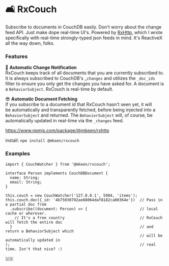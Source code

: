 # 🛋 RxCouch
Subscribe to documents in CouchDB easily. Don't worry about the change feed API. Just make dope real-time UI's. Powered by [RxHttp](https://github.com/mkeen/rxhttp), which I wrote specifically with real-time strongly-typed json feeds in mind. It's ReactiveX all the way down, folks.

### Features

📡 **Automatic Change Notification**  
   RxCouch keeps track of all documents that you are currently subscribed to.  
   It is always subscribed to CouchDB's _`changes` and utilizes the `_doc_ids`  
   filter to ensure you only get the changes you have asked for. A document is  
   a `BehaviorSubject`. RxCouch is real-time by default.
   
😎 **Automatic Document Fetching**  
   If you subscribe to a document id that RxCouch hasn't seen yet, it will  
   be  automatically and transparently fetched, before being injected into a  
   `BehaviorSubject` and returned. The `BehaviorSubject` will, of course, be  
   automatically updated in real-time via the `_changes` feed.
  
https://www.npmjs.com/package/@mkeen/rxhttp  

install: `npm install @mkeen/rxcouch`

### Examples

```
import { CouchWatcher } from '@mkeen/rxcouch';

interface Person implements CouchDBDocument {
  name: String;
  email: String;
}

this.couch = new CouchWatcher('127.0.0.1', 5984, 'items');
this.couch.doc({_id: '4b75030702ae88064daf8182ca00364e'})  // Pass in a partial doc from
  .subscribe((document: Person) => {                       // local cache or wherever.
    // It's a free country                                 // RxCouch will fetch the entire doc
  }                                                        // and return a BehaviorSubject which
                                                           // will be automatically updated in
);                                                         // real time. Isn't that nice? :)
```
  
  
🇺🇸
